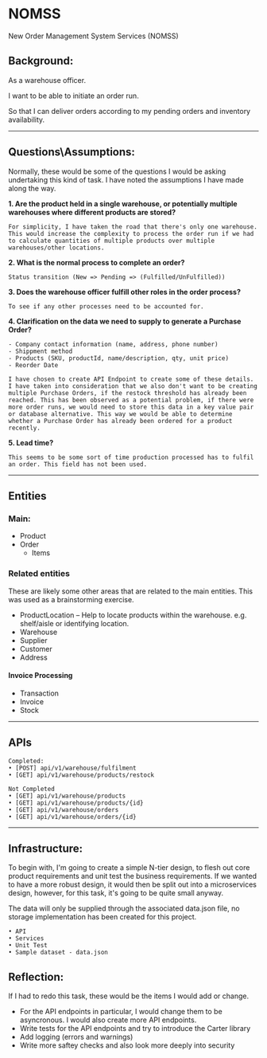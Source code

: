 # NOMSS
New Order Management System Services (NOMSS)

## Background:

As a warehouse officer.

I want to be able to initiate an order run.

So that I can deliver orders according to my pending orders and inventory availability.

---
## Questions\Assumptions:
Normally, these would be some of the questions I would be asking undertaking this kind of task. I have noted the assumptions I have made along the way.

**1. Are the product held in a single warehouse, or potentially multiple warehouses where different products are stored?** 

    For simplicity, I have taken the road that there's only one warehouse. This would increase the complexity to process the order run if we had to calculate quantities of multiple products over multiple warehouses/other locations.

**2. What is the normal process to complete an order?**

    Status transition (New => Pending => (Fulfilled/UnFulfilled))

**3. Does the warehouse officer fulfill other roles in the order process?**

    To see if any other processes need to be accounted for.

**4. Clarification on the data we need to supply to generate a Purchase Order?**

    - Company contact information (name, address, phone number)
    - Shippment method
    - Products (SKU, productId, name/description, qty, unit price)
    - Reorder Date

    I have chosen to create API Endpoint to create some of these details. I have taken into consideration that we also don't want to be creating multiple Purchase Orders, if the restock threshold has already been reached. This has been observed as a potential problem, if there were more order runs, we would need to store this data in a key value pair or database alternative. This way we would be able to determine whether a Purchase Order has already been ordered for a product recently.

**5. Lead time?**

    This seems to be some sort of time production processed has to fulfil an order. This field has not been used.

---

## Entities

### Main:
- Product
- Order
    - Items

### Related entities
These are likely some other areas that are related to the main entities. This was used as a brainstorming exercise. 

  - ProductLocation – Help to locate products within the warehouse. e.g. shelf/aisle or identifying location.
  - Warehouse
  - Supplier
  - Customer
  - Address 
  
  
   #### Invoice Processing
  - Transaction
  - Invoice
  - Stock

---
## APIs
    Completed:
    • [POST] api/v1/warehouse/fulfilment
    • [GET] api/v1/warehouse/products/restock 

    Not Completed
    • [GET] api/v1/warehouse/products
    • [GET] api/v1/warehouse/products/{id}
    • [GET] api/v1/warehouse/orders
    • [GET] api/v1/warehouse/orders/{id}

---
## Infrastructure:

To begin with, I'm going to create a simple N-tier design, to flesh out core product requirements and unit test the business requirements. If we wanted to have a more robust design, it would then be split out into a microservices design, however, for this task, it's going to be quite small anyway. 

The data will only be supplied through the associated data.json file, no storage implementation has been created for this project.
    
    • API
    • Services
    • Unit Test
    • Sample dataset - data.json

## Reflection:

If I had to redo this task, these would be the items I would add or change. 
    
- For the API endpoints in particular, I would change them to be asyncronous. I would also create more API endpoints. 
- Write tests for the API endpoints and try to introduce the Carter library
- Add logging (errors and warnings)
- Write more saftey checks and also look more deeply into security
